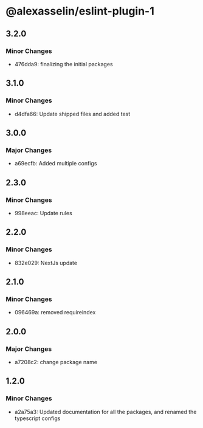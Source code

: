 # @alexasselin/eslint-plugin-1

## 3.2.0

### Minor Changes

- 476dda9: finalizing the initial packages

## 3.1.0

### Minor Changes

- d4dfa66: Update shipped files and added test

## 3.0.0

### Major Changes

- a69ecfb: Added multiple configs

## 2.3.0

### Minor Changes

- 998eeac: Update rules

## 2.2.0

### Minor Changes

- 832e029: NextJs update

## 2.1.0

### Minor Changes

- 096469a: removed requireindex

## 2.0.0

### Major Changes

- a7208c2: change package name

## 1.2.0

### Minor Changes

- a2a75a3: Updated documentation for all the packages, and renamed the typescript configs
